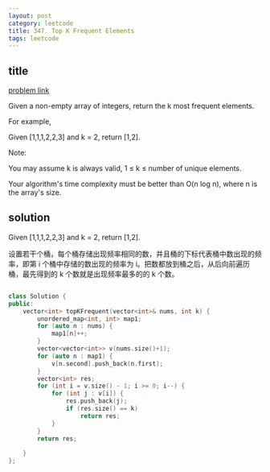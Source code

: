 ```yaml
---
layout: post
category: leetcode
title: 347. Top K Frequent Elements
tags: leetcode
---
```


## title
[problem link](https://leetcode.com/problems/top-k-frequent-elements/description/)

Given a non-empty array of integers, return the k most frequent elements.

For example,

Given [1,1,1,2,2,3] and k = 2, return [1,2].

Note: 

You may assume k is always valid, 1 ≤ k ≤ number of unique elements.

Your algorithm's time complexity must be better than O(n log n), where n is the array's size.

## solution

Given [1,1,1,2,2,3] and k = 2, return [1,2].

设置若干个桶，每个桶存储出现频率相同的数，并且桶的下标代表桶中数出现的频率，即第 i 个桶中存储的数出现的频率为 i。把数都放到桶之后，从后向前遍历桶，最先得到的 k 个数就是出现频率最多的的 k 个数。

```c++

class Solution {
public:
	vector<int> topKFrequent(vector<int>& nums, int k) {
		unordered_map<int, int> map1;
		for (auto n : nums) {
			map1[n]++;
		}
		vector<vector<int>> v(nums.size()+1);
		for (auto n : map1) {
			v[n.second].push_back(n.first);
		}
		vector<int> res;
		for (int i = v.size() - 1; i >= 0; i--) {
			for (int j : v[i]) {
				res.push_back(j);
				if (res.size() == k)
					return res;
			}
		}
		return res;
		
	}
};
```